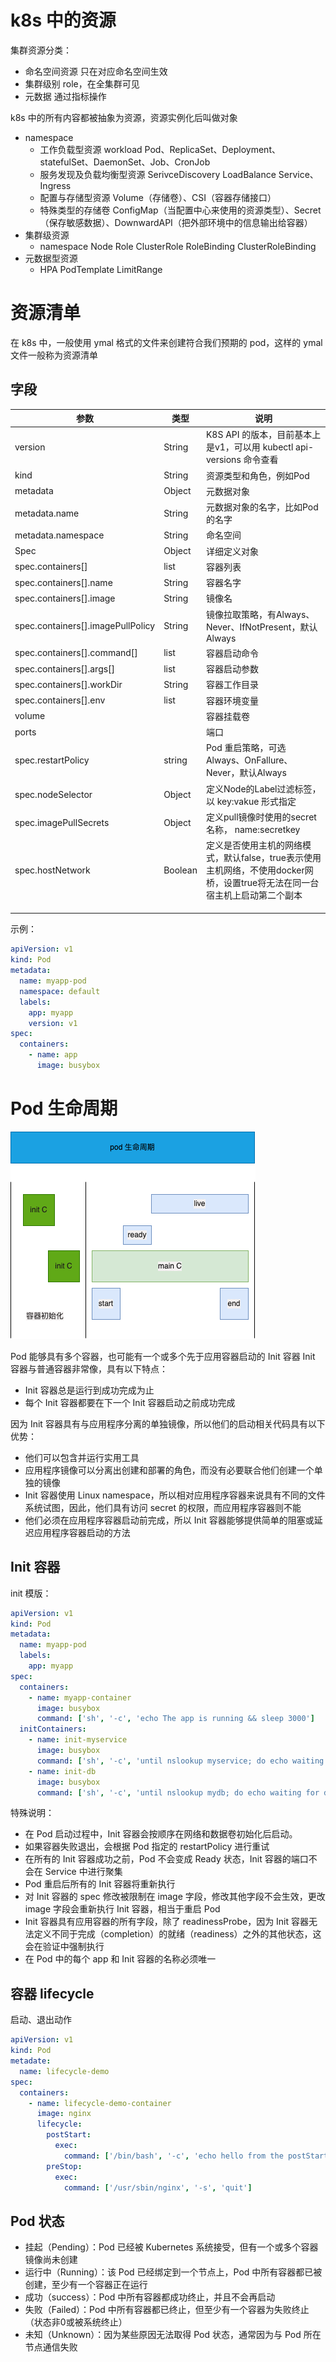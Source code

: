# k8s 中的资源
集群资源分类：
- 命名空间资源
  只在对应命名空间生效
- 集群级别
  role，在全集群可见
- 元数据
  通过指标操作

k8s 中的所有内容都被抽象为资源，资源实例化后叫做对象
- namespace
  - 工作负载型资源 workload
    Pod、ReplicaSet、Deployment、statefulSet、DaemonSet、Job、CronJob
  - 服务发现及负载均衡型资源  SerivceDiscovery LoadBalance
    Service、Ingress
  - 配置与存储型资源
    Volume（存储卷）、CSI（容器存储接口）
  - 特殊类型的存储卷
    ConfigMap（当配置中心来使用的资源类型）、Secret（保存敏感数据）、DownwardAPI（把外部环境中的信息输出给容器）
- 集群级资源
  - namespace Node Role ClusterRole RoleBinding ClusterRoleBinding
- 元数据型资源
  - HPA PodTemplate LimitRange


# 资源清单
在 k8s 中，一般使用 ymal 格式的文件来创建符合我们预期的 pod，这样的 ymal 文件一般称为资源清单
## 字段
|参数|类型|说明|
|-|-|-|
|version|String|K8S API 的版本，目前基本上是v1，可以用 kubectl api-versions 命令查看|
|kind|String|资源类型和角色，例如Pod|
|metadata|Object|元数据对象|
|metadata.name|String|元数据对象的名字，比如Pod的名字|
|metadata.namespace|String|命名空间|
|Spec|Object|详细定义对象|
|spec.containers[]|list|容器列表|
|spec.containers[].name|String|容器名字|
|spec.containers[].image|String|镜像名|
|spec.containers[].imagePullPolicy|String|镜像拉取策略，有Always、Never、IfNotPresent，默认Always|
|spec.containers[].command[]|list|容器启动命令|
|spec.containers[].args[]|list|容器启动参数|
|spec.containers[].workDir|String|容器工作目录|
|spec.containers[].env|list|容器环境变量|
|volume||容器挂载卷|
|ports||端口|
|spec.restartPolicy|string|Pod 重启策略，可选Always、OnFallure、Never，默认Always|
|spec.nodeSelector|Object|定义Node的Label过滤标签，以 key:vakue 形式指定|
|spec.imagePullSecrets|Object|定义pull镜像时使用的secret名称， name:secretkey|
|spec.hostNetwork|Boolean|定义是否使用主机的网络模式，默认false，true表示使用主机网络，不使用docker网桥，设置true将无法在同一台宿主机上启动第二个副本|
||||
||||
||||

示例：
```yml
apiVersion: v1
kind: Pod
metadata:
  name: myapp-pod
  namespace: default
  labels:
    app: myapp
    version: v1
spec:
  containers:
    - name: app
      image: busybox
```


# Pod 生命周期
<img src="../imgs/pod-lifecycle.drawio.png" />

Pod 能够具有多个容器，也可能有一个或多个先于应用容器启动的 Init 容器
Init 容器与普通容器非常像，具有以下特点：
- Init 容器总是运行到成功完成为止
- 每个 Init 容器都要在下一个 Init 容器启动之前成功完成

因为 Init 容器具有与应用程序分离的单独镜像，所以他们的启动相关代码具有以下优势：
- 他们可以包含并运行实用工具
- 应用程序镜像可以分离出创建和部署的角色，而没有必要联合他们创建一个单独的镜像
- Init 容器使用 Linux namespace，所以相对应用程序容器来说具有不同的文件系统试图，因此，他们具有访问 secret 的权限，而应用程序容器则不能
- 他们必须在应用程序容器启动前完成，所以 Init 容器能够提供简单的阻塞或延迟应用程序容器启动的方法

## Init 容器
init 模版：
```yml
apiVersion: v1
kind: Pod
metadata: 
  name: myapp-pod
  labels: 
    app: myapp
spec:
  containers:
    - name: myapp-container
      image: busybox
      command: ['sh', '-c', 'echo The app is running && sleep 3000']
  initContainers:
    - name: init-myservice
      image: busybox
      command: ['sh', '-c', 'until nslookup myservice; do echo waiting for myservice; sleep2; done;']
    - name: init-db
      image: busybox
      command: ['sh', '-c', 'until nslookup mydb; do echo waiting for db; sleep 2; done;']
```

特殊说明：
- 在 Pod 启动过程中，Init 容器会按顺序在网络和数据卷初始化后启动。
- 如果容器失败退出，会根据 Pod 指定的 restartPolicy 进行重试
- 在所有的 Init 容器成功之前，Pod 不会变成 Ready 状态，Init 容器的端口不会在 Service 中进行聚集
- Pod 重启后所有的 Init 容器将重新执行
- 对 Init 容器的 spec 修改被限制在 image 字段，修改其他字段不会生效，更改 image 字段会重新执行 Init 容器，相当于重启 Pod
- Init 容器具有应用容器的所有字段，除了 readinessProbe，因为 Init 容器无法定义不同于完成（completion）的就绪（readiness）之外的其他状态，这会在验证中强制执行
- 在 Pod 中的每个 app 和 Init 容器的名称必须唯一

## 容器 lifecycle
启动、退出动作
```yml
apiVersion: v1
kind: Pod
metadate: 
  name: lifecycle-demo
spec:
  containers:
    - name: lifecycle-demo-container
      image: nginx
      lifecycle:
        postStart:
          exec:
            command: ['/bin/bash', '-c', 'echo hello from the postStart handler > /usr/share/message']
        preStop:
          exec:
            command: ['/usr/sbin/nginx', '-s', 'quit']
```

## Pod 状态
- 挂起（Pending）：Pod 已经被 Kubernetes 系统接受，但有一个或多个容器镜像尚未创建
- 运行中（Running）：该 Pod 已经绑定到一个节点上，Pod 中所有容器都已被创建，至少有一个容器正在运行
- 成功（success）：Pod 中所有容器都成功终止，并且不会再启动
- 失败（Failed）：Pod 中所有容器都已终止，但至少有一个容器为失败终止（状态非0或被系统终止）
- 未知（Unknown）：因为某些原因无法取得 Pod 状态，通常因为与 Pod 所在节点通信失败